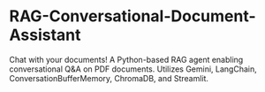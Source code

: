 # RAG-Conversational-Document-Assistant
Chat with your documents! A Python-based RAG agent enabling conversational Q&amp;A on PDF documents. Utilizes Gemini, LangChain, ConversationBufferMemory, ChromaDB, and Streamlit. 
